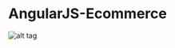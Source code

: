 # AngularJS-Ecommerce
![alt tag](https://github.com/rbutani/AngularJS-Ecommerce/blob/master/Screen%20Shot%202017-01-17%20at%201.17.51%20AM.png)
